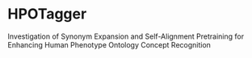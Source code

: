 # HPOTagger
Investigation of Synonym Expansion and Self-Alignment Pretraining for Enhancing Human Phenotype Ontology Concept Recognition
